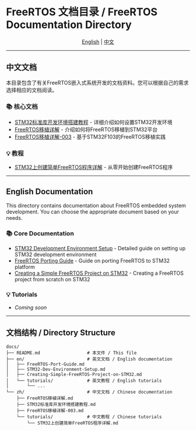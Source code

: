 # FreeRTOS 文档目录 / FreeRTOS Documentation Directory

<div align="center">

[English](#english-documentation) | [中文](#中文文档)

</div>

---

## 中文文档

本目录包含了有关FreeRTOS嵌入式系统开发的文档资料。您可以根据自己的需求选择相应的文档阅读。

### 📚 核心文档

- [STM32标准库开发环境搭建教程](zh/STM32标准库开发环境搭建教程.md) - 详细介绍如何设置STM32开发环境
- [FreeRTOS移植详解](zh/FreeRTOS移植详解.md) - 介绍如何将FreeRTOS移植到STM32平台
- [FreeRTOS移植详解-003](zh/FreeRTOS移植详解-003.md) - 基于STM32F103的FreeRTOS移植实践

### 💡 教程

- [STM32上创建简单FreeRTOS程序详解](zh/tutorials/STM32上创建简单FreeRTOS程序详解.md) - 从零开始创建FreeRTOS程序

---

## English Documentation

This directory contains documentation about FreeRTOS embedded system development. You can choose the appropriate document based on your needs.

### 📚 Core Documentation

- [STM32 Development Environment Setup](en/STM32-Dev-Environment-Setup.md) - Detailed guide on setting up STM32 development environment
- [FreeRTOS Porting Guide](en/FreeRTOS-Port-Guide.md) - Guide on porting FreeRTOS to STM32 platform
- [Creating a Simple FreeRTOS Project on STM32](en/Creating-Simple-FreeRTOS-Project-on-STM32.md) - Creating a FreeRTOS project from scratch on STM32

### 💡 Tutorials

- *Coming soon*

---

## 文档结构 / Directory Structure

```
docs/
├── README.md                  # 本文件 / This file
├── en/                        # 英文文档 / English documentation
│   ├── FreeRTOS-Port-Guide.md
│   ├── STM32-Dev-Environment-Setup.md
│   ├── Creating-Simple-FreeRTOS-Project-on-STM32.md
│   └── tutorials/             # 英文教程 / English tutorials
│       └── ...
└── zh/                        # 中文文档 / Chinese documentation
    ├── FreeRTOS移植详解.md
    ├── STM32标准库开发环境搭建教程.md
    ├── FreeRTOS移植详解-003.md
    └── tutorials/             # 中文教程 / Chinese tutorials
        └── STM32上创建简单FreeRTOS程序详解.md
``` 